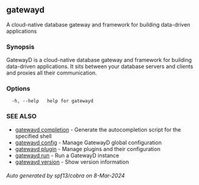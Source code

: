 ## gatewayd

A cloud-native database gateway and framework for building data-driven applications

### Synopsis

GatewayD is a cloud-native database gateway and framework for building data-driven applications. It sits between your database servers and clients and proxies all their communication.

### Options

```
  -h, --help   help for gatewayd
```

### SEE ALSO

* [gatewayd completion](gatewayd_completion.md)	 - Generate the autocompletion script for the specified shell
* [gatewayd config](gatewayd_config.md)	 - Manage GatewayD global configuration
* [gatewayd plugin](gatewayd_plugin.md)	 - Manage plugins and their configuration
* [gatewayd run](gatewayd_run.md)	 - Run a GatewayD instance
* [gatewayd version](gatewayd_version.md)	 - Show version information

###### Auto generated by spf13/cobra on 8-Mar-2024
